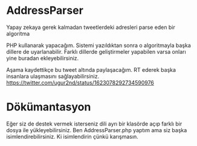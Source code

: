 # AddressParser
Yapay zekaya gerek kalmadan tweetlerdeki adresleri parse eden bir algoritma

PHP kullanarak yapacağım. Sistemi yazıldıktan sonra o algoritmayla başka dillere de uyarlanabilir. Farklı dillerde geliştirmeler yapabilen varsa onları yine buradan ekleyebilirsiniz. 

Aşama kaydettikçe bu tweet altında paylaşacağım. RT ederek başka insanlara ulaşmasını sağlayabilirsiniz.
https://twitter.com/ugur2nd/status/1623078292734590976

# Dökümantasyon

Eğer siz de destek vermek isterseniz dili ayrı bir klasörde açıp farklı bir dosya ile yükleyebilirsiniz. Ben AddressParser.php yaptım ama siz başka isimlendirebilirsiniz. Ki isimlendirin çünkü karışmasın.
